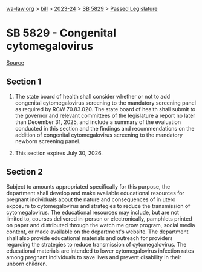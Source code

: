 [wa-law.org](/) > [bill](/bill/) > [2023-24](/bill/2023-24/) > [SB 5829](/bill/2023-24/sb/5829/) > [Passed Legislature](/bill/2023-24/sb/5829/S.PL/)

# SB 5829 - Congenital cytomegalovirus

[Source](http://lawfilesext.leg.wa.gov/biennium/2023-24/Pdf/Bills/Senate%20Passed%20Legislature/5829-S.PL.pdf)

## Section 1
1. The state board of health shall consider whether or not to add congenital cytomegalovirus screening to the mandatory screening panel as required by RCW 70.83.020. The state board of health shall submit to the governor and relevant committees of the legislature a report no later than December 31, 2025, and include a summary of the evaluation conducted in this section and the findings and recommendations on the addition of congenital cytomegalovirus screening to the mandatory newborn screening panel.

2. This section expires July 30, 2026.

## Section 2
Subject to amounts appropriated specifically for this purpose, the department shall develop and make available educational resources for pregnant individuals about the nature and consequences of in utero exposure to cytomegalovirus and strategies to reduce the transmission of cytomegalovirus. The educational resources may include, but are not limited to, courses delivered in-person or electronically, pamphlets printed on paper and distributed through the watch me grow program, social media content, or made available on the department's website. The department shall also provide educational materials and outreach for providers regarding the strategies to reduce transmission of cytomegalovirus. The educational materials are intended to lower cytomegalovirus infection rates among pregnant individuals to save lives and prevent disability in their unborn children.
